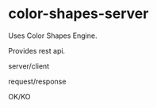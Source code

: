 # color-shapes-server

Uses Color Shapes Engine.

Provides rest api.

server/client

request/response

OK/KO
